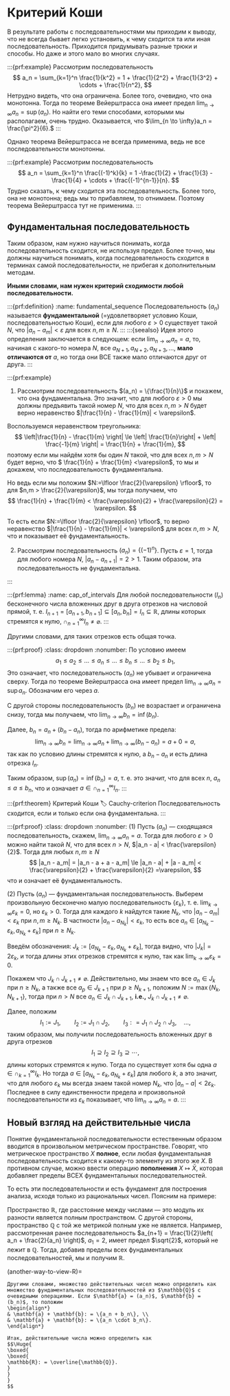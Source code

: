 # Критерий Коши

В результате работы с последовательностями мы приходим к выводу, что не всегда бывает легко установить, к чему сходится та или иная последовательность. Приходится придумывать разные трюки и способы. Но даже и этого мало во многих случаях. 

:::{prf:example}
Рассмотрим последовательность
$$
a_n = \sum_{k=1}^n \frac{1}{k^2} = 1 + \frac{1}{2^2} + \frac{1}{3^2} + \cdots + \frac{1}{n^2},
$$
Нетрудно видеть, что она ограничена. Более того, очевидно, что она монотонна. Тогда по теореме Вейерштрасса она имеет предел $\lim_{n \to \infty}a_n = \sup(a_n)$. Но найти его теми способами, которыми мы располагаем, очень трудно. Оказывается, что $\lim_{n \to \infty}a_n = \frac{\pi^2}{6}.$
:::

Однако теорема Вейерштрасса не всегда применима, ведь не все последовательности монотонны. 

:::{prf:example}
Рассмотрим последовательность
$$
a_n = \sum_{k=1}^n \frac{(-1)^k}{k} = 1 -\frac{1}{2} + \frac{1}{3} - \frac{1}{4} + \cdots + \frac{(-1)^{n-1}}{n}.
$$
Трудно сказать, к чему сходится эта последовательность. Более того, она не монотонна; ведь мы то прибавляем, то отнимаем. Поэтому теорема Вейерштрасса тут не применима.
:::

## Фундаментальная последовательность

Таким образом, нам нужно научиться понимать, когда последовательность сходится, не используя предел. Более точно, мы должны научиться понимать, когда последовательность сходится в терминах самой последовательности, не прибегая к дополнительным методам. 

**Иными словами, нам нужен критерий сходимости любой последовательности.**

:::{prf:definition}
:name: fundamental_sequence
Последовательность $(a_n)$ называется **фундаментальной** (=удовлетворяет условию Коши, последовательностью Коши), если для любого $\varepsilon >0$ существует такой $N$, что $|a_n -a_m| < \varepsilon$ для всех $n,m \ge N$.
:::
:::{seealso}
Идея этого определения заключается в следующем: если $\lim_{n\to \infty}a_n =a$, то, начиная с какого-то номера $N$, все $a_{N+1}, a_{N+2}, a_{N+3}, \ldots,$ **мало отличаются от** $a$, но тогда они ВСЕ также мало отличаются друг от друга.
:::

:::{prf:example}

1. Рассмотрим последовательность $(a_n) = \{\frac{1}{n}\}$ и покажем, что она фундаментальна. Это значит, что для любого $\varepsilon >0$ мы должны предъявить такой номер $N$, что для всех $n,m > N$ будет верно неравенство $|\frac{1}{n} - \frac{1}{m}| < \varepsilon$.

Воспользуемся неравенством треугольника:
$$ 
\left|\frac{1}{n} - \frac{1}{m} \right| \le \left| \frac{1}{n}\right| + \left| \frac{-1}{m} \right| = \frac{1}{n} + \frac{1}{m}, 
$$
поэтому если мы найдём хотя бы один $N$ такой, что для всех $n,m >N$ будет верно, что $ \frac{1}{n} + \frac{1}{m} <\varepsilon$, то мы и докажем, что последовательность фундаментальна. 

Но ведь если мы положим $N:=\lfloor \frac{2}{\varepsilon} \rfloor$, то для $n,m > \frac{2}{\varepsilon}$, мы тогда получаем, что 
$$
\frac{1}{n} + \frac{1}{m} < \frac{\varepsilon}{2} + \frac{\varepsilon}{2} = \varepsilon.
$$

То есть если $N:=\lfloor \frac{2}{\varepsilon} \rfloor$, то верно неравенство $|\frac{1}{n} - \frac{1}{m}| < \varepsilon$ для всех $n,m >N$, что и показывает её фундаментальность.


2. Рассмотрим последовательность $(a_n) = \{(-1)^n\}$. Пусть $\varepsilon = 1$, тогда для любого номера $N$, $|a_n - a_{n+1}| = 2 >1$. Таким образом, эта последовательность не фундаментальна.

:::


:::{prf:lemma}
:name: cap_of_intervals
Для любой последовательности $(I_n)$ бесконечного числа вложенных друг в друга отрезков на числовой прямой, т. е. $I_{n+1} = [a_{n+1}, b_{n+1}] \subseteq [a_n, b_n] = I_n \subseteq \mathbb{R}$, длины которых стремятся к нулю, $\cap_{n=1}^\infty I_n \ne \varnothing.$ 
:::

Другими словами, для таких отрезков есть общая точка.

:::{prf:proof}
:class: dropdown
:nonumber:
По условию имеем
$$
a_1 \le a_2 \le \ldots \le a_n \le \ldots \le b_n \le \ldots \le b_2 \le b_1,
$$
Это означает, что последовательность $(a_n)$ не убывает и ограничена сверху. Тогда по теореме Вейерштрасса она имеет предел $\lim_{n \to \infty} a_n = \sup{a_n}$. Обозначим его через $a$. 

С другой стороны последовательность $(b_n)$ не возрастает и ограничена снизу, тогда мы получаем, что $\lim_{n\to \infty} b_n = \inf(b_n)$.

Далее, $b_n = a_n + (b_n - a_n)$, тогда по арифметике предела:
$$
\lim_{n \to \infty}b_n = \lim_{n \to \infty} a_n + \lim_{n \to \infty} (b_n - a_n) = a + 0 =a,
$$
так как по условию длины стремятся к нулю, а $b_n - a_n$ и есть длина отрезка $I_n.$

Таким образом, $\sup(a_n) = \inf(b_n) =a$, т. е. это значит, что для всех $n$, $a_n \le a \le b_n$, что и означает $a \in \cap_{n=1}^\infty I_n.$
:::


:::{prf:theorem} Критерий Коши
:label: Cauchy-criterion
Последовательность сходится, если и только если она фундаментальна. 
:::

:::{prf:proof}
:class: dropdown
:nonumber:
(1) Пусть $(a_n)$ — сходящаяся последовательность, скажем, $\lim_{n \to \infty}a_n = a$. Тогда для любого $\varepsilon>0$ можно найти такой $N$, что для всех $n>N$, $|a_n - a| < \frac{\varepsilon}{2}$. Тогда для любых $n,m \ge N$
$$
|a_n - a_m| = |a_n - a + a - a_m| \le |a_n - a| + |a - a_m| < \frac{\varepsilon}{2} + \frac{\varepsilon}{2} =\varepsilon,
$$
что и означает её фундаментальность.

(2) Пусть $(a_n)$ — фундаментальная последовательность. Выберем произвольную бесконечно малую последовательность $\{\varepsilon_k\}$, т. е. $\lim_{k \to \infty} \varepsilon_k = 0$, но $\varepsilon_k >0$. Тогда для каждого $k$ найдутся такие $N_k$, что $|a_n - a_m| < \varepsilon_k$ при $n,m \ge N_k$. В частности $|a_n - a_{N_k}|<\varepsilon_k$, то есть все $a_n \in [a_{N_k}-\varepsilon_k, a_{N_k}+\varepsilon_k]$ при $n\ge N_k$.

Введём обозначения: $J_k:=[a_{N_k}-\varepsilon_k, a_{N_k}+\varepsilon_k]$, тогда видно, что $|J_k| = 2\varepsilon_k$, и тогда длины этих отрезков стремятся к нулю, так как $\lim_{k \to \infty} \varepsilon_k = 0$.

Покажем что $J_k \cap J_{k+1} \ne \varnothing$. Действительно, мы знаем что все $a_n \in J_k$ при $n\ge N_k$, а также все $a_p \in J_{k+1}$ при $p \ge N_{k+1}$, положим $N:=\max\{N_k,N_{k+1}\}$, тогда при $n>N$ все $a_n \in J_k \cap J_{k+1}$, **i.e.,** $J_k \cap J_{k+1} \ne \varnothing$.

Далее, положим
$$
I_1:=J_1, \qquad I_2:=J_1 \cap J_2, \qquad I_3: = J_1 \cap J_2 \cap J_3,\quad \ldots,
$$
таким образом, мы получили последовательность вложенных друг в друга отрезков 
$$
I_1 \supseteq I_2 \supseteq I_3 \supseteq \cdots,
$$
длины которых стремятся к нулю. Тогда по [](#cap_of_intervals) существует хотя бы одна $a \in \cap_{k=1}^\infty I_k$. Но тогда $a \in [a_{N_k}-\varepsilon_k, a_{N_k}+\varepsilon_k]$ для любого $k$, а это значит, что для любого $\varepsilon_k$ мы всегда знаем такой номер $N_k$, что $|a_n - a|<2 \varepsilon_k$. Последнее в силу единственности предела и произвольной последовательности из $\varepsilon_k$ показывает, что $\lim_{n\to \infty}a_n = a$.
:::

## Новый взгляд на действительные числа

Понятие фундаментальной последовательности естественным образом вводится в произвольном метрическом пространстве. Говорят, что метрическое пространство $X$ **полное**, если любая фундаментальная последовательность сходится к какому-то элементу из этого же $X$. В противном случае, можно ввести операцию **пополнения** $X \mapsto \bar X$, которая добавляет пределы ВСЕХ фундаментальных последовательностей. 

То есть эти последовательности и есть фундамент для построения анализа, исходя только из рациональных чисел. Поясним на примере:

Пространство $\mathbb{R}$, где расстояние между числами — это модуль их разности является полным пространством. С другой стороны, пространство $\mathbb{Q}$ с той же метрикой полным уже не является. Например, рассмотренная ранее последовательность $a_{n+1} = \frac{1}{2}\left( a_n + \frac{2}{a_n} \right)$, $a_1 =2$, имеет предел $\sqrt{2}$, который не лежит в $\mathbb{Q}$. Тогда, добавив пределы всех фундаментальных последовательностей, мы и получим $\mathbb{R}$.

(another-way-to-view-R)=
```{note}
Другими словами, множество действительных чисел можно определить как множество фундаментальных последовательностей из $\mathbb{Q}$ с очевидными операциями. Если $\mathbf{a} = (a_n)$, $\mathbf{b} = (b_n)$, то положим
\begin{align*}
& \mathbf{a} + \mathbf{b}: = \{a_n + b_n\}, \\
& \mathbf{a} + \mathbf{b}: = \{a_n \cdot b_n\}.
\end{align*}

Итак, действительные числа можно определить как
$$\Huge{
\boxed{
\boxed{
\mathbb{R}: = \overline{\mathbb{Q}}.
}
}
}
$$
```